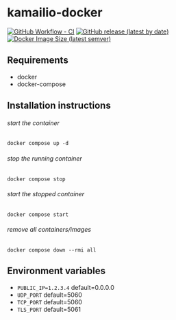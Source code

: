 # kamailio-docker

[![GitHub Workflow - CI](https://github.com/mailsvb/kamailio-docker/workflows/build/badge.svg)](https://github.com/mailsvb/kamailio-docker/actions?workflow=publish)
[![GitHub release (latest by date)](https://img.shields.io/github/v/release/mailsvb/kamailio-docker)](https://github.com/mailsvb/kamailio-docker/releases/latest)
[![Docker Image Size (latest semver)](https://img.shields.io/docker/image-size/mailsvb/kamailio?sort=semver)](https://hub.docker.com/repository/docker/mailsvb/kamailio)

## Requirements
*  docker
*  docker-compose

## Installation instructions
###### start the container
`docker compose up -d`

###### stop the running container
`docker compose stop`

###### start the stopped container
`docker compose start`

###### remove all containers/images
`docker compose down --rmi all`

## Environment variables
* `PUBLIC_IP=1.2.3.4` default=0.0.0.0
* `UDP_PORT` default=5060
* `TCP_PORT` default=5060
* `TLS_PORT` default=5061
